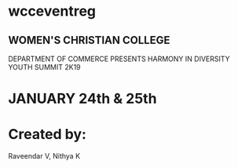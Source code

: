 # wcceventreg

## WOMEN'S CHRISTIAN COLLEGE

DEPARTMENT OF COMMERCE
PRESENTS
HARMONY IN DIVERSITY
YOUTH SUMMIT 2K19

# JANUARY 24th & 25th

# Created by:
Raveendar V, 
Nithya K

